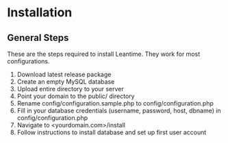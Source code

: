 # Installation

## General Steps

These are the steps required to install Leantime. They work for most configurations.

1. Download latest release package
2. Create an empty MySQL database
3. Upload entire directory to your server
4. Point your domain to the public/ directory
5. Rename config/configuration.sample.php to config/configuration.php
6. Fill in your database credentials (username, password, host, dbname) in config/configuration.php
7. Navigate to <yourdomain.com>/install
8. Follow instructions to install database and set up first user account
